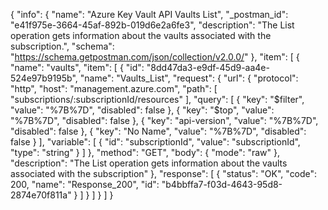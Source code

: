 {
  "info": {
    "name": "Azure Key Vault API Vaults List",
    "_postman_id": "e41f975e-3664-45af-892b-019d6e2a6fe3",
    "description": "The List operation gets information about the vaults associated with the subscription.",
    "schema": "https://schema.getpostman.com/json/collection/v2.0.0/"
  },
  "item": [
    {
      "name": "vaults",
      "item": [
        {
          "id": "8dd47da3-e9df-45d9-aa4e-524e97b9195b",
          "name": "Vaults_List",
          "request": {
            "url": {
              "protocol": "http",
              "host": "management.azure.com",
              "path": [
                "subscriptions/:subscriptionId/resources"
              ],
              "query": [
                {
                  "key": "$filter",
                  "value": "%7B%7D",
                  "disabled": false
                },
                {
                  "key": "$top",
                  "value": "%7B%7D",
                  "disabled": false
                },
                {
                  "key": "api-version",
                  "value": "%7B%7D",
                  "disabled": false
                },
                {
                  "key": "No Name",
                  "value": "%7B%7D",
                  "disabled": false
                }
              ],
              "variable": [
                {
                  "id": "subscriptionId",
                  "value": "subscriptionId",
                  "type": "string"
                }
              ]
            },
            "method": "GET",
            "body": {
              "mode": "raw"
            },
            "description": "The List operation gets information about the vaults associated with the subscription"
          },
          "response": [
            {
              "status": "OK",
              "code": 200,
              "name": "Response_200",
              "id": "b4bbffa7-f03d-4643-95d8-2874e70f811a"
            }
          ]
        }
      ]
    }
  ]
}